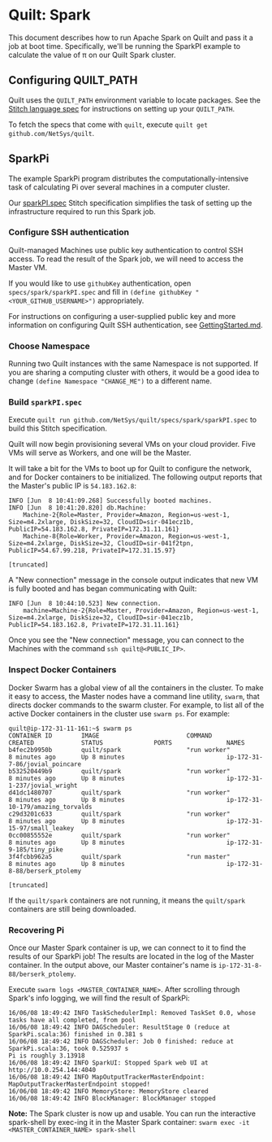 # Quilt: Spark
This document describes how to run Apache Spark on Quilt and pass it a job at
boot time. Specifically, we'll be running the SparkPI example to calculate the
value of π on our Quilt Spark cluster.

## Configuring QUILT_PATH
Quilt uses the `QUILT_PATH` environment variable to locate packages. See the
[Stitch language spec](../../docs/Stitch.md#quilt_path) for instructions on
setting up your `QUILT_PATH`.

To fetch the specs that come with `quilt`, execute `quilt get github.com/NetSys/quilt`.

## SparkPi
The example SparkPi program distributes the computationally-intensive task of
calculating Pi over several machines in a computer cluster.

Our [sparkPI.spec](sparkPI.spec) Stitch specification simplifies the
task of setting up the infrastructure required to run this Spark job.

### Configure SSH authentication
Quilt-managed Machines use public key authentication to control SSH access.
To read the result of the Spark job, we will need to access the Master VM.

If you would like to use `githubKey` authentication, open
`specs/spark/sparkPI.spec` and fill in
`(define githubKey "<YOUR_GITHUB_USERNAME>")` appropriately.

For instructions on configuring a user-supplied public key and more information
on configuring Quilt SSH authentication, see
[GettingStarted.md](../../docs/GettingStarted.md#set-up-your-ssh-authentication).

### Choose Namespace
Running two Quilt instances with the same Namespace is not supported.
If you are sharing a computing cluster with others, it would be a good idea to
change `(define Namespace "CHANGE_ME")` to a different name.

### Build `sparkPI.spec`
Execute `quilt run github.com/NetSys/quilt/specs/spark/sparkPI.spec` to
build this Stitch specification.

Quilt will now begin provisioning several VMs on your cloud provider. Five VMs
will serve as Workers, and one will be the Master.

It will take a bit for the VMs to boot up for Quilt to configure the network,
and for Docker containers to be initialized. The following output reports that
the Master's public IP is `54.183.162.8`:
```
INFO [Jun  8 10:41:09.268] Successfully booted machines.
INFO [Jun  8 10:41:20.820] db.Machine:
    Machine-2{Role=Master, Provider=Amazon, Region=us-west-1, Size=m4.2xlarge, DiskSize=32, CloudID=sir-041ecz1b, PublicIP=54.183.162.8, PrivateIP=172.31.11.161}
    Machine-8{Role=Worker, Provider=Amazon, Region=us-west-1, Size=m4.2xlarge, DiskSize=32, CloudID=sir-041f2tpn, PublicIP=54.67.99.218, PrivateIP=172.31.15.97}

[truncated]
```

A "New connection" message in the console output indicates that new VM is fully
booted and has began communicating with Quilt:

```
INFO [Jun  8 10:44:10.523] New connection.
    machine=Machine-2{Role=Master, Provider=Amazon, Region=us-west-1, Size=m4.2xlarge, DiskSize=32, CloudID=sir-041ecz1b, PublicIP=54.183.162.8, PrivateIP=172.31.11.161}
```

Once you see the "New connection" message, you can connect to the Machines with the command
`ssh quilt@<PUBLIC_IP>`.

### Inspect Docker Containers
Docker Swarm has a global view of all the containers in the cluster.  To make
it easy to access, the Master nodes have a command line utility, `swarm`, that
directs docker commands to the swarm cluster.  For example, to list all of the
active Docker containers in the cluster use `swarm ps`.  For example:
```
quilt@ip-172-31-11-161:~$ swarm ps
CONTAINER ID        IMAGE                        COMMAND                  CREATED             STATUS              PORTS               NAMES
b4fec2b9950b        quilt/spark                  "run worker"             8 minutes ago       Up 8 minutes                            ip-172-31-7-86/jovial_poincare
b532520449b9        quilt/spark                  "run worker"             8 minutes ago       Up 8 minutes                            ip-172-31-1-237/jovial_wright
d41dc1480707        quilt/spark                  "run worker"             8 minutes ago       Up 8 minutes                            ip-172-31-10-179/amazing_torvalds
c29d3201c633        quilt/spark                  "run worker"             8 minutes ago       Up 8 minutes                            ip-172-31-15-97/small_leakey
0cc00855552e        quilt/spark                  "run worker"             8 minutes ago       Up 8 minutes                            ip-172-31-9-185/tiny_pike
3f4fcbb962a5        quilt/spark                  "run master"             8 minutes ago       Up 8 minutes                            ip-172-31-8-88/berserk_ptolemy

[truncated]
```

If the `quilt/spark` containers are not running, it means the `quilt/spark`
containers are still being downloaded.

### Recovering Pi
Once our Master Spark container is up, we can connect to it to find the results of
our SparkPi job! The results are located in the log of the Master container. In
the output above, our Master container's name is `ip-172-31-8-88/berserk_ptolemy`.

Execute `swarm logs <MASTER_CONTAINER_NAME>`. After
scrolling through Spark's info logging, we will find the result of SparkPi:

```
16/06/08 18:49:42 INFO TaskSchedulerImpl: Removed TaskSet 0.0, whose tasks have all completed, from pool
16/06/08 18:49:42 INFO DAGScheduler: ResultStage 0 (reduce at SparkPi.scala:36) finished in 0.381 s
16/06/08 18:49:42 INFO DAGScheduler: Job 0 finished: reduce at SparkPi.scala:36, took 0.525937 s
Pi is roughly 3.13918
16/06/08 18:49:42 INFO SparkUI: Stopped Spark web UI at http://10.0.254.144:4040
16/06/08 18:49:42 INFO MapOutputTrackerMasterEndpoint: MapOutputTrackerMasterEndpoint stopped!
16/06/08 18:49:42 INFO MemoryStore: MemoryStore cleared
16/06/08 18:49:42 INFO BlockManager: BlockManager stopped
```

**Note:** The Spark cluster is now up and usable. You can run the interactive
spark-shell by exec-ing it in the Master Spark container:
`swarm exec -it <MASTER_CONTAINER_NAME> spark-shell`
